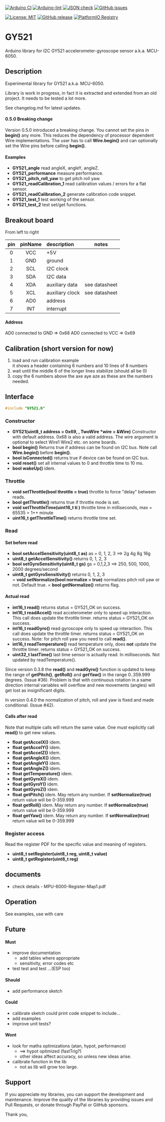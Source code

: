 
[![Arduino CI](https://github.com/RobTillaart/GY521/workflows/Arduino%20CI/badge.svg)](https://github.com/marketplace/actions/arduino_ci)
[![Arduino-lint](https://github.com/RobTillaart/GY521/actions/workflows/arduino-lint.yml/badge.svg)](https://github.com/RobTillaart/GY521/actions/workflows/arduino-lint.yml)
[![JSON check](https://github.com/RobTillaart/GY521/actions/workflows/jsoncheck.yml/badge.svg)](https://github.com/RobTillaart/GY521/actions/workflows/jsoncheck.yml)
[![GitHub issues](https://img.shields.io/github/issues/RobTillaart/GY521.svg)](https://github.com/RobTillaart/GY521/issues)

[![License: MIT](https://img.shields.io/badge/license-MIT-green.svg)](https://github.com/RobTillaart/GY521/blob/master/LICENSE)
[![GitHub release](https://img.shields.io/github/release/RobTillaart/GY521.svg?maxAge=3600)](https://github.com/RobTillaart/GY521/releases)
[![PlatformIO Registry](https://badges.registry.platformio.org/packages/robtillaart/library/GY521.svg)](https://registry.platformio.org/libraries/robtillaart/GY521)


# GY521

Arduino library for I2C GY521 accelerometer-gyroscope sensor a.k.a. MCU-6050.


## Description

Experimental library for GY521 a.k.a. MCU-6050.

Library is work in progress, in fact it is extracted and extended from an old project.
It needs to be tested a lot more.

See changelog.md for latest updates.

#### 0.5.0 Breaking change

Version 0.5.0 introduced a breaking change.
You cannot set the pins in **begin()** any more.
This reduces the dependency of processor dependent Wire implementations.
The user has to call **Wire.begin()** and can optionally set the Wire pins 
before calling **begin()**.


#### Examples

- **GY521_angle** read angleX, angleY, angleZ.
- **GY521_performance** measure performance.
- **GY521_pitch_roll_yaw** to get pitch roll yaw.
- **GY521_readCalibration_1** read calibration values / errors for a flat sensor.
- **GY521_readCalibration_2** generate calibration code snippet.
- **GY521_test_1** test working of the sensor.
- **GY521_test_2** test set/get functions.


## Breakout board

From left to right

|  pin  |  pinName  |  description      |  notes  |
|:-----:|:---------:|:------------------|:-------:|
|   0   |    VCC    |  +5V              |
|   1   |    GND    |  ground           |
|   2   |    SCL    |  I2C clock        |
|   3   |    SDA    |  I2C data         |
|   4   |    XDA    |  auxiliary data   | see datasheet
|   5   |    XCL    |  auxiliary clock  | see datasheet
|   6   |    AD0    |  address          | 
|   7   |    INT    |  interrupt        |


#### Address

AD0 connected to GND => 0x68 
AD0 connected to VCC => 0x69


## Calibration (short version for now)

1. load and run calibration example  
   it shows a header containing 6 numbers and 10 lines of 8 numbers
1. wait until the middle 6 of the longer lines stabilize (should all be 0)
1. copy the 6 numbers above the axe aye aze as these are the numbers needed.


## Interface

```cpp
#include "GY521.h"
```

### Constructor

- **GY521(uint8_t address = 0x69, , TwoWire \*wire = &Wire)** Constructor with default address. 
0x68 is also a valid address. The wire argument is optional to select Wire1 Wire2 etc. on some boards.
- **bool begin()** Returns true if address can be found on I2C bus.
Note call **Wire.begin()** before **begin()**.
- **bool isConnected()** returns true if device can be found on I2C bus.
- **void reset()** set all internal values to 0 and throttle time to 10 ms.
- **bool wakeUp()** idem.


### Throttle

- **void setThrottle(bool throttle = true)** throttle to force "delay" between reads.
- **bool getThrottle()** returns true if throttle mode is set.
- **void setThrottleTime(uint16_t ti )** throttle time in milliseconds, max = 65535 = 1++ minute
- **uint16_t getThrottleTime()** returns throttle time set.


### Read

#### Set before read

- **bool setAccelSensitivity(uint8_t as)** as = 0, 1, 2, 3 ==> 2g 4g 8g 16g
- **uint8_t getAccelSensitivity()** returns 0, 1, 2, 3
- **bool setGyroSensitivity(uint8_t gs)** gs = 0,1,2,3  ==>  250, 500, 1000, 2000 degrees/second
- **uint8_t getGyroSensitivity()** returns 0, 1, 2, 3  
= **void setNormalize(bool normalize = true)** normalizes pitch roll yaw or not. Default true.
= **bool getNormalize()** returns flag.


#### Actual read

- **int16_t read()** returns status = GY521_OK on success.
- **int16_t readAccel()** read accelerometer only to speed up interaction. This call does update the throttle timer.
returns status = GY521_OK on success.
- **int16_t readGyro()** read gyroscope only to speed up interaction. This call does update the throttle timer.
returns status = GY521_OK on success.
Note: for pitch roll yaw you need to call **read()**.
- **int16_t readTemperature()** read temperature only, does **not** update the throttle timer.
returns status = GY521_OK on success.
- **uint32_t lastTime()** last time sensor is actually read. In milliseconds. Not updated by readTemperature().

Since version 0.3.8 the **read()** and **readGyro()** function is updated to keep the range of **getPitch()**,
 **getRoll()** and **getYaw()** in the range 0..359.999 degrees. (Issue #36). 
Problem is that with continuous rotation in a same direction internal variables will overflow and new 
movements (angles) will get lost as insignificant digits.

In version 0.4.0 the normalization of pitch, roll and yaw is fixed and made conditional. (Issue #42).


#### Calls after read

Note that multiple calls will return the same value. One must explicitly call **read()** to get new values. 

- **float getAccelX()** idem.
- **float getAccelY()** idem.
- **float getAccelZ()** idem.
- **float getAngleX()** idem.
- **float getAngleY()** idem.
- **float getAngleZ()** idem.
- **float getTemperature()** idem.
- **float getGyroX()** idem.
- **float getGyroY()** idem.
- **float getGyroZ()** idem.
- **float getPitch()** idem. May return any number.
If **setNormalize(true)** return value will be 0-359.999
- **float getRoll()** idem. May return any number.
If **setNormalize(true)** return value will be 0-359.999
- **float getYaw()** idem. May return any number.
If **setNormalize(true)** return value will be 0-359.999


### Register access

Read the register PDF for the specific value and meaning of registers.

- **uint8_t setRegister(uint8_t reg, uint8_t value)**
- **uint8_t getRegister(uint8_t reg)**


## documents

- check details - MPU-6000-Register-Map1.pdf


## Operation

See examples, use with care 


## Future

#### Must

- improve documentation
  - add tables where appropriate
  - sensitivity, error codes etc
- test test and test ...(ESP too)

#### Should

- add performance sketch

#### Could

- calibrate sketch could print code snippet to include...
- add examples
- improve unit tests?

#### Wont

- look for maths optimizations  (atan, hypot, performance)
  - ==> hypot optimized (fastTrig?)
  - other ideas affect accuracy, so unless new ideas arise.
- calibrate function in the lib
  - not as lib will grow too large.

## Support

If you appreciate my libraries, you can support the development and maintenance.
Improve the quality of the libraries by providing issues and Pull Requests, or
donate through PayPal or GitHub sponsors.

Thank you,

